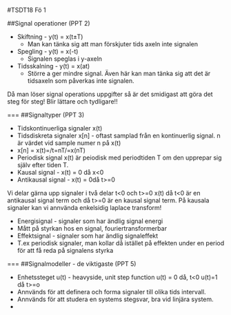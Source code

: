 #TSDT18 Fö 1

##Signal operationer (PPT 2)

* Skiftning - y(t) = x(t±T)
  * Man kan tänka sig att man förskjuter tids axeln inte signalen
* Spegling - y(t) = x(-t)
  * Signalen speglas i y-axeln
* Tidsskalning - y(t) = x(at)
  * Större a ger mindre signal. Även här kan man tänka sig att det
    är tidsaxeln som påverkas inte signalen.

Då man löser signal operations uppgifter så är det smidigast att 
göra det steg för steg! Blir lättare och tydligare!!

===
##Signaltyper (PPT 3)

* Tidskontinuerliga signaler x(t)
* Tidsdiskreta signaler x[n] - oftast samplad från en kontinuerlig signal. n är värdet vid sample numer n på x(t)
 * x[n] = x(t)=/t=nT/=x(nT)
* Periodisk signal x(t) är peiodisk med periodtiden T om den upprepar sig själv efter tiden T.
* Kausal signal - x(t) = 0 då x<0
* Antikausal signal - x(t) = 0då t>=0

Vi delar gärna upp signaler i två delar t<0  och t>=0 x(t) då t<0 är en antikausal signal term och då t>=0 är en kausal signal term. På kausala signaler kan vi annvända enkelsidig laplace transform!

* Energisignal - signaler som har ändlig signal energi
 * Mått på styrkan hos en signal, fouriertransformerbar 
* Effektsignal - signaler som har ändlig signaleffekt
 * T.ex periodisk signaler, man kollar då istället på effekten under en period för att få reda på signalens styrka
 
===
##Signalmodeller - de viktigaste (PPT 5)

* Enhetssteget u(t) - heavyside, unit step function u(t) = 0 då, t<0 u(t)=1 då t>=o
 * Annvänds för att definera och forma signaler till olika tids intervall.
 * Annvänds för att studera en systems stegsvar, bra vid linjära system.
 * 

